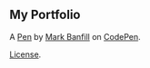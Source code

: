 My Portfolio
------------


A [Pen](http://codepen.io/Zen777/pen/WRmXzB) by [Mark Banfill](http://codepen.io/Zen777) on [CodePen](http://codepen.io/).

[License](http://codepen.io/Zen777/pen/WRmXzB/license).